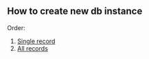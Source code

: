 ## How to create new db instance

Order:
1. [Single record](https://github.com/Alexxx180/Prosperity/blob/sql/DML/Objects/Routines/Procedures/TablesModules/Unmark/Single.sql)
2. [All records](https://github.com/Alexxx180/Prosperity/blob/sql/DML/Objects/Routines/Procedures/TablesModules/Unmark/All.sql)
